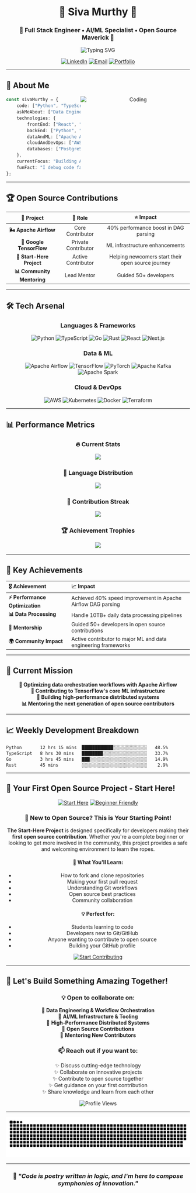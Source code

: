 # <div align="center">🚀 Siva Murthy 🚀</div>

<div align="center">
  
### 🌟 Full Stack Engineer • AI/ML Specialist • Open Source Maverick 🌟

<img src="https://readme-typing-svg.herokuapp.com?font=Fira+Code&size=24&duration=3000&pause=1000&color=36BCF7&center=true&vCenter=true&width=600&height=50&lines=Building+the+Future+with+Code;Data+Engineering+Wizard;Open+Source+Champion;AI%2FML+Infrastructure+Expert" alt="Typing SVG" />

[![LinkedIn](https://img.shields.io/badge/LinkedIn-0077B5?style=for-the-badge&logo=linkedin&logoColor=white&labelColor=000)](https://linkedin.com/in/shivamurthy)
[![Email](https://img.shields.io/badge/Email-D14836?style=for-the-badge&logo=gmail&logoColor=white&labelColor=000)](mailto:shivapeddagundu@gmail.com)
[![Portfolio](https://img.shields.io/badge/Portfolio-FF5722?style=for-the-badge&logo=google-chrome&logoColor=white&labelColor=000)](https://sivamurthy.dev)

</div>

---

## 🎯 **About Me**

<div align="center">
  <img align="right" alt="Coding" width="300" src="https://raw.githubusercontent.com/abhisheknaiidu/abhisheknaiidu/master/code.gif">
</div>

```typescript
const sivaMurthy = {
    code: ["Python", "TypeScript", "Go", "Rust"],
    askMeAbout: ["Data Engineering", "AI/ML", "Distributed Systems", "Open Source"],
    technologies: {
        frontEnd: ["React", "Next.js", "TypeScript"],
        backEnd: ["Python", "Node.js", "FastAPI", "Django"],
        dataAndML: ["Apache Airflow", "TensorFlow", "PyTorch", "Kafka", "Spark"],
        cloudAndDevOps: ["AWS", "Kubernetes", "Docker", "Terraform"],
        databases: ["PostgreSQL", "MongoDB", "Redis", "Elasticsearch"]
    },
    currentFocus: "Building AI-powered data orchestration systems",
    funFact: "I debug code faster than I drink coffee ☕"
};
```

---

## 🏆 **Open Source Contributions**

<div align="center">

| 🚀 **Project** | 🎯 **Role** | ⭐ **Impact** |
|:---:|:---:|:---:|
| **🌬️ Apache Airflow** | Core Contributor | 40% performance boost in DAG parsing |
| **🤖 Google TensorFlow** | Private Contributor | ML infrastructure enhancements |
| **🚀 Start-Here Project** | Active Contributor | Helping newcomers start their open source journey |
| **📊 Community Mentoring** | Lead Mentor | Guided 50+ developers |

</div>

---

## 🛠️ **Tech Arsenal**

<div align="center">

### **Languages & Frameworks**
![Python](https://img.shields.io/badge/Python-FFD43B?style=for-the-badge&logo=python&logoColor=blue)
![TypeScript](https://img.shields.io/badge/TypeScript-007ACC?style=for-the-badge&logo=typescript&logoColor=white)
![Go](https://img.shields.io/badge/Go-00ADD8?style=for-the-badge&logo=go&logoColor=white)
![Rust](https://img.shields.io/badge/Rust-000000?style=for-the-badge&logo=rust&logoColor=white)
![React](https://img.shields.io/badge/React-20232A?style=for-the-badge&logo=react&logoColor=61DAFB)
![Next.js](https://img.shields.io/badge/Next.js-000?style=for-the-badge&logo=nextdotjs&logoColor=white)

### **Data & ML**
![Apache Airflow](https://img.shields.io/badge/Airflow-017CEE?style=for-the-badge&logo=Apache%20Airflow&logoColor=white)
![TensorFlow](https://img.shields.io/badge/TensorFlow-FF6F00?style=for-the-badge&logo=tensorflow&logoColor=white)
![PyTorch](https://img.shields.io/badge/PyTorch-EE4C2C?style=for-the-badge&logo=pytorch&logoColor=white)
![Apache Kafka](https://img.shields.io/badge/Apache_Kafka-231F20?style=for-the-badge&logo=apache-kafka&logoColor=white)
![Apache Spark](https://img.shields.io/badge/Apache_Spark-FDEE21?style=for-the-badge&logo=apachespark&logoColor=black)

### **Cloud & DevOps**
![AWS](https://img.shields.io/badge/AWS-232F3E?style=for-the-badge&logo=amazon-aws&logoColor=white)
![Kubernetes](https://img.shields.io/badge/Kubernetes-326ce5.svg?&style=for-the-badge&logo=kubernetes&logoColor=white)
![Docker](https://img.shields.io/badge/Docker-2CA5E0?style=for-the-badge&logo=docker&logoColor=white)
![Terraform](https://img.shields.io/badge/Terraform-7B42BC?style=for-the-badge&logo=terraform&logoColor=white)

</div>

---

## 📊 **Performance Metrics**

<div align="center">

### **🔥 Current Stats**
<img height="200em" src="https://github-readme-stats.vercel.app/api?username=sivamurthy30&show_icons=true&theme=radical&hide_border=true&count_private=true&include_all_commits=true&bg_color=0d1117&title_color=58a6ff&text_color=c9d1d9&icon_color=58a6ff"/>

### **🎯 Language Distribution**
<img height="200em" src="https://github-readme-stats.vercel.app/api/top-langs/?username=sivamurthy30&layout=compact&theme=radical&hide_border=true&bg_color=0d1117&title_color=58a6ff&text_color=c9d1d9"/>

### **🚀 Contribution Streak**
<img src="https://github-readme-streak-stats.herokuapp.com/?user=sivamurthy30&theme=radical&hide_border=true&background=0d1117&stroke=58a6ff&ring=58a6ff&fire=ff6b6b&currStreakLabel=58a6ff"/>

### **🏆 Achievement Trophies**
<img src="https://github-profile-trophy.vercel.app/?username=sivamurthy30&theme=radical&no-frame=true&no-bg=true&margin-w=4&row=2&column=4"/>

</div>

---

## 🎯 **Key Achievements**

<div align="center">

| 🎖️ **Achievement** | 📈 **Impact** |
|:---|:---|
| **⚡ Performance Optimization** | Achieved 40% speed improvement in Apache Airflow DAG parsing |
| **📊 Data Processing** | Handle 10TB+ daily data processing pipelines |
| **👥 Mentorship** | Guided 50+ developers in open source contributions |
| **🌍 Community Impact** | Active contributor to major ML and data engineering frameworks |

</div>

---

## 🚀 **Current Mission**

<div align="center">
  
**🔧 Optimizing data orchestration workflows with Apache Airflow**  
**🤖 Contributing to TensorFlow's core ML infrastructure**  
**🚀 Building high-performance distributed systems**  
**📊 Mentoring the next generation of open source contributors**

</div>

---

## 📈 **Weekly Development Breakdown**

<!--START_SECTION:waka-->
```text
Python       12 hrs 15 mins  ████████████░░░░░░░░░░░░░   48.5%
TypeScript   8 hrs 30 mins   ████████░░░░░░░░░░░░░░░░░   33.7%
Go           3 hrs 45 mins   ███░░░░░░░░░░░░░░░░░░░░░░   14.9%
Rust         45 mins         ░░░░░░░░░░░░░░░░░░░░░░░░░    2.9%
```
<!--END_SECTION:waka-->

---

## 🌟 **Your First Open Source Project - Start Here!**

<div align="center">

[![Start Here](https://img.shields.io/badge/🚀_Start_Here-Your_First_Contribution-FF6B6B?style=for-the-badge&labelColor=000)](https://github.com/sivamurthy30/start-here)
[![Beginner Friendly](https://img.shields.io/badge/Beginner-Friendly-00D4AA?style=for-the-badge&logo=github&logoColor=white&labelColor=000)](https://github.com/sivamurthy30/start-here)

### 🎯 **New to Open Source? This is Your Starting Point!**

**The Start-Here Project** is designed specifically for developers making their **first open source contribution**. Whether you're a complete beginner or looking to get more involved in the community, this project provides a safe and welcoming environment to learn the ropes.

#### 🚀 **What You'll Learn:**
- How to fork and clone repositories
- Making your first pull request
- Understanding Git workflows
- Open source best practices
- Community collaboration

#### 💡 **Perfect for:**
- Students learning to code
- Developers new to Git/GitHub
- Anyone wanting to contribute to open source
- Building your GitHub profile

<a href="https://github.com/sivamurthy30/start-here">
  <img src="https://img.shields.io/badge/🌟_Make_Your_First_Contribution-Click_Here-36BCF7?style=for-the-badge&labelColor=000" alt="Start Contributing"/>
</a>

</div>

---

## 🤝 **Let's Build Something Amazing Together!**

<div align="center">

### 💡 **Open to collaborate on:**
🔹 **Data Engineering & Workflow Orchestration**  
🔹 **AI/ML Infrastructure & Tooling**  
🔹 **High-Performance Distributed Systems**  
🔹 **Open Source Contributions**  
🔹 **Mentoring New Contributors**

### 📫 **Reach out if you want to:**
✨ Discuss cutting-edge technology  
✨ Collaborate on innovative projects  
✨ Contribute to open source together  
✨ Get guidance on your first contribution  
✨ Share knowledge and learn from each other  

<img src="https://komarev.com/ghpvc/?username=sivamurthy30&label=Profile%20Views&color=brightgreen&style=for-the-badge" alt="Profile Views" />

---

<img src="https://raw.githubusercontent.com/platane/platane/output/github-contribution-grid-snake-dark.svg" alt="Snake animation" />

---

### 💫 *"Code is poetry written in logic, and I'm here to compose symphonies of innovation."*

</div>
